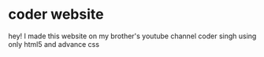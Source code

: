 # coder website

hey! I made this website on my brother's youtube channel coder singh using only html5 and advance css